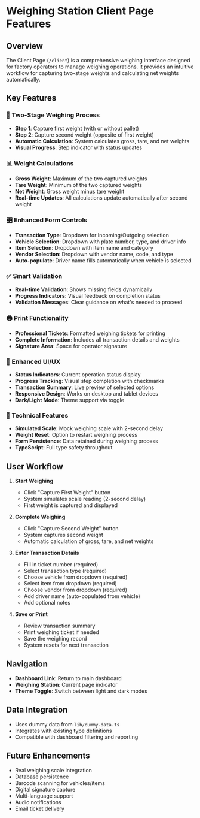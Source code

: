 # Weighing Station Client Page Features

## Overview
The Client Page (`/client`) is a comprehensive weighing interface designed for factory operators to manage weighing operations. It provides an intuitive workflow for capturing two-stage weights and calculating net weights automatically.

## Key Features

### 🔄 Two-Stage Weighing Process
- **Step 1**: Capture first weight (with or without pallet)
- **Step 2**: Capture second weight (opposite of first weight)
- **Automatic Calculation**: System calculates gross, tare, and net weights
- **Visual Progress**: Step indicator with status updates

### 📊 Weight Calculations
- **Gross Weight**: Maximum of the two captured weights
- **Tare Weight**: Minimum of the two captured weights  
- **Net Weight**: Gross weight minus tare weight
- **Real-time Updates**: All calculations update automatically after second weight

### 🎛️ Enhanced Form Controls
- **Transaction Type**: Dropdown for Incoming/Outgoing selection
- **Vehicle Selection**: Dropdown with plate number, type, and driver info
- **Item Selection**: Dropdown with item name and category
- **Vendor Selection**: Dropdown with vendor name, code, and type
- **Auto-populate**: Driver name fills automatically when vehicle is selected

### ✅ Smart Validation
- **Real-time Validation**: Shows missing fields dynamically
- **Progress Indicators**: Visual feedback on completion status
- **Validation Messages**: Clear guidance on what's needed to proceed

### 🖨️ Print Functionality  
- **Professional Tickets**: Formatted weighing tickets for printing
- **Complete Information**: Includes all transaction details and weights
- **Signature Area**: Space for operator signature

### 🎨 Enhanced UI/UX
- **Status Indicators**: Current operation status display
- **Progress Tracking**: Visual step completion with checkmarks
- **Transaction Summary**: Live preview of selected options
- **Responsive Design**: Works on desktop and tablet devices
- **Dark/Light Mode**: Theme support via toggle

### 🔧 Technical Features
- **Simulated Scale**: Mock weighing scale with 2-second delay
- **Weight Reset**: Option to restart weighing process
- **Form Persistence**: Data retained during weighing process
- **TypeScript**: Full type safety throughout

## User Workflow

1. **Start Weighing**
   - Click "Capture First Weight" button
   - System simulates scale reading (2-second delay)
   - First weight is captured and displayed

2. **Complete Weighing**
   - Click "Capture Second Weight" button
   - System captures second weight
   - Automatic calculation of gross, tare, and net weights

3. **Enter Transaction Details**
   - Fill in ticket number (required)
   - Select transaction type (required)
   - Choose vehicle from dropdown (required)
   - Select item from dropdown (required)
   - Choose vendor from dropdown (required)
   - Add driver name (auto-populated from vehicle)
   - Add optional notes

4. **Save or Print**
   - Review transaction summary
   - Print weighing ticket if needed
   - Save the weighing record
   - System resets for next transaction

## Navigation
- **Dashboard Link**: Return to main dashboard
- **Weighing Station**: Current page indicator
- **Theme Toggle**: Switch between light and dark modes

## Data Integration
- Uses dummy data from `lib/dummy-data.ts`
- Integrates with existing type definitions
- Compatible with dashboard filtering and reporting

## Future Enhancements
- Real weighing scale integration
- Database persistence
- Barcode scanning for vehicles/items
- Digital signature capture
- Multi-language support
- Audio notifications
- Email ticket delivery
